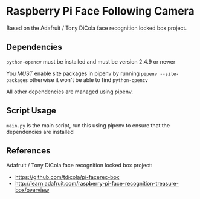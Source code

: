Raspberry Pi Face Following Camera
==================================

Based on the Adafruit / Tony DiCola face recognition locked box project.


Dependencies
------------

`python-opencv` must be installed and must be version 2.4.9 or newer

You _MUST_ enable site packages in pipenv by running `pipenv --site-packages` otherwise it won't be able to find `python-opencv`

All other dependencies are managed using pipenv.


Script Usage
------------

`main.py` is the main script, run this using pipenv to ensure that the dependencies are installed


References
----------

Adafruit / Tony DiCola face recognition locked box project:
 * https://github.com/tdicola/pi-facerec-box
 * http://learn.adafruit.com/raspberry-pi-face-recognition-treasure-box/overview
